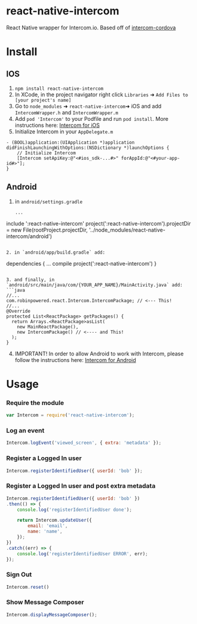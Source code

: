 # react-native-intercom
React Native wrapper for Intercom.io. Based off of [intercom-cordova](https://github.com/intercom/intercom-cordova)

Install
=======

IOS
---

1. `npm install react-native-intercom`
2. In XCode, in the project navigator right click `Libraries` ➜ `Add Files to [your project's name]`
3. Go to `node_modules` ➜ `react-native-intercom`➜ iOS and add `IntercomWrapper.h` and `IntercomWrapper.m`
4. Add `pod 'Intercom'` to your Podfile and run `pod install`. More instructions here: [Intercom for iOS](https://github.com/intercom/intercom-ios)
5. Initialize Intercom in your `AppDelegate.m`
```
- (BOOL)application:(UIApplication *)application didFinishLaunchingWithOptions:(NSDictionary *)launchOptions {
    // Initialize Intercom
    [Intercom setApiKey:@"<#ios_sdk-...#>" forAppId:@"<#your-app-id#>"];
}
```

Android
-------
1. in `android/settings.gradle`
   ```
   ...
include ':react-native-intercom'
project(':react-native-intercom').projectDir = new File(rootProject.projectDir, '../node_modules/react-native-intercom/android')
   ```

2. in `android/app/build.gradle` add:
   ```
   dependencies {
       ...
	   compile project(':react-native-intercom')
   }
   ```

3. and finally, in `android/src/main/java/com/{YOUR_APP_NAME}/MainActivity.java` add:
   ```java
   //...
   com.robinpowered.react.Intercom.IntercomPackage; // <--- This!
   //...
   @Override
   protected List<ReactPackage> getPackages() {
     return Arrays.<ReactPackage>asList(
       new MainReactPackage(),
       new IntercomPackage() // <---- and This!
     );
}
   ```
4. IMPORTANT! In order to allow Android to work with Intercom, please follow the instructions here: [Intercom for Android](https://github.com/intercom/intercom-android)


Usage
=====
### Require the module
```javascript
var Intercom = require('react-native-intercom');
```

### Log an event
```javascript
Intercom.logEvent('viewed_screen', { extra: 'metadata' });
```

### Register a Logged In user
```javascript
Intercom.registerIdentifiedUser({ userId: 'bob' });
```

### Register a Logged In user and post extra metadata
```javascript
Intercom.registerIdentifiedUser({ userId: 'bob' })
.then(() => {
	console.log('registerIdentifiedUser done');

	return Intercom.updateUser({
		email: 'email',
		name: 'name',
	});
})
.catch((err) => {
	console.log('registerIdentifiedUser ERROR', err);
});
```

### Sign Out
```javascript
Intercom.reset()
```

### Show Message Composer
```javascript
Intercom.displayMessageComposer();
```
